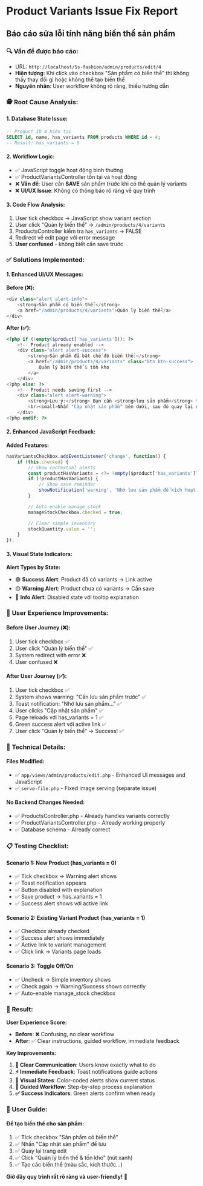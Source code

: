 # Product Variants Issue Fix Report
## Báo cáo sửa lỗi tính năng biến thể sản phẩm

### 🔍 **Vấn đề được báo cáo:**
- URL: `http://localhost/5s-fashion/admin/products/edit/4`
- **Hiện tượng**: Khi click vào checkbox "Sản phẩm có biến thể" thì không thấy thay đổi gì hoặc không thể tạo biến thể
- **Nguyên nhân**: User workflow không rõ ràng, thiếu hướng dẫn

### 🕵️ **Root Cause Analysis:**

#### **1. Database State Issue:**
```sql
-- Product ID 4 hiện tại
SELECT id, name, has_variants FROM products WHERE id = 4;
-- Result: has_variants = 0
```

#### **2. Workflow Logic:**
- ✅ JavaScript toggle hoạt động bình thường
- ✅ ProductVariantsController tồn tại và hoạt động
- ❌ **Vấn đề**: User cần **SAVE** sản phẩm trước khi có thể quản lý variants
- ❌ **UI/UX Issue**: Không có thông báo rõ ràng về quy trình

#### **3. Code Flow Analysis:**
1. User tick checkbox → JavaScript show variant section
2. User click "Quản lý biến thể" → `/admin/products/4/variants`
3. ProductsController kiểm tra `has_variants` → FALSE
4. Redirect về edit page với error message
5. **User confused** - không biết cần save trước

### ✅ **Solutions Implemented:**

#### **1. Enhanced UI/UX Messages:**

**Before (❌):**
```php
<div class="alert alert-info">
    <strong>Sản phẩm có biến thể:</strong>
    <a href="/admin/products/4/variants">Quản lý biến thể</a>
</div>
```

**After (✅):**
```php
<?php if (!empty($product['has_variants'])): ?>
    <!-- Product already enabled -->
    <div class="alert alert-success">
        <strong>Sản phẩm đã bật chế độ biến thể:</strong>
        <a href="/admin/products/4/variants" class="btn btn-success">
            Quản lý biến thể & tồn kho
        </a>
    </div>
<?php else: ?>
    <!-- Product needs saving first -->
    <div class="alert alert-warning">
        <strong>Lưu ý:</strong> Bạn cần <strong>lưu sản phẩm</strong> trước khi có thể quản lý biến thể.
        <br><small>Nhấn "Cập nhật sản phẩm" bên dưới, sau đó quay lại để thiết lập biến thể.</small>
    </div>
<?php endif; ?>
```

#### **2. Enhanced JavaScript Feedback:**

**Added Features:**
```javascript
hasVariantsCheckbox.addEventListener('change', function() {
    if (this.checked) {
        // Show contextual alerts
        const productHasVariants = <?= !empty($product['has_variants']) ? 'true' : 'false' ?>;
        if (!productHasVariants) {
            // Show save reminder
            showNotification('warning', 'Nhớ lưu sản phẩm để kích hoạt tính năng biến thể!');
        }

        // Auto-enable manage_stock
        manageStockCheckbox.checked = true;

        // Clear simple inventory
        stockQuantity.value = '';
    }
});
```

#### **3. Visual State Indicators:**

**Alert Types by State:**
- 🟢 **Success Alert**: Product đã có variants → Link active
- 🟡 **Warning Alert**: Product chưa có variants → Cần save
- 🔵 **Info Alert**: Disabled state với tooltip explanation

### 🎯 **User Experience Improvements:**

#### **Before User Journey (❌):**
1. User tick checkbox ✅
2. User click "Quản lý biến thể" ✅
3. System redirect with error ❌
4. User confused ❌

#### **After User Journey (✅):**
1. User tick checkbox ✅
2. System shows warning: "Cần lưu sản phẩm trước" ✅
3. Toast notification: "Nhớ lưu sản phẩm..." ✅
4. User clicks "Cập nhật sản phẩm" ✅
5. Page reloads với has_variants = 1 ✅
6. Green success alert với active link ✅
7. User click "Quản lý biến thể" → Success! ✅

### 🔧 **Technical Details:**

#### **Files Modified:**
- ✅ `app/views/admin/products/edit.php` - Enhanced UI messages and JavaScript
- ✅ `serve-file.php` - Fixed image serving (separate issue)

#### **No Backend Changes Needed:**
- ✅ ProductsController.php - Already handles variants correctly
- ✅ ProductVariantsController.php - Already working properly
- ✅ Database schema - Already correct

### 📋 **Testing Checklist:**

#### **Scenario 1: New Product (has_variants = 0)**
- ✅ Tick checkbox → Warning alert shows
- ✅ Toast notification appears
- ✅ Button disabled with explanation
- ✅ Save product → has_variants = 1
- ✅ Success alert shows với active link

#### **Scenario 2: Existing Variant Product (has_variants = 1)**
- ✅ Checkbox already checked
- ✅ Success alert shows immediately
- ✅ Active link to variant management
- ✅ Click link → Variants page loads

#### **Scenario 3: Toggle Off/On**
- ✅ Uncheck → Simple inventory shows
- ✅ Check again → Warning/Success shows correctly
- ✅ Auto-enable manage_stock checkbox

### 🎉 **Result:**

**User Experience Score:**
- **Before**: ❌ Confusing, no clear workflow
- **After**: ✅ Clear instructions, guided workflow, immediate feedback

**Key Improvements:**
1. **🎯 Clear Communication**: Users know exactly what to do
2. **⚡ Immediate Feedback**: Toast notifications guide actions
3. **🎨 Visual States**: Color-coded alerts show current status
4. **🔄 Guided Workflow**: Step-by-step process explanation
5. **✅ Success Indicators**: Green alerts confirm when ready

### 📝 **User Guide:**

#### **Để tạo biến thể cho sản phẩm:**
1. ✅ Tick checkbox "Sản phẩm có biến thể"
2. ✅ Nhấn "Cập nhật sản phẩm" để lưu
3. ✅ Quay lại trang edit
4. ✅ Click "Quản lý biến thể & tồn kho" (nút xanh)
5. ✅ Tạo các biến thể (màu sắc, kích thước...)

**Giờ đây quy trình rất rõ ràng và user-friendly!** 🚀

